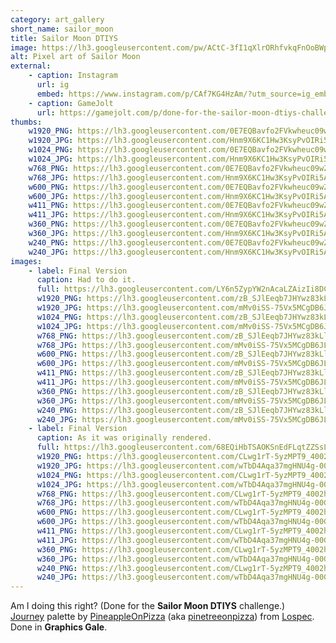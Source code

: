 ```yaml
---
category: art_gallery
short_name: sailor_moon
title: Sailor Moon DTIYS
image: https://lh3.googleusercontent.com/pw/ACtC-3fI1qXlrORhfvkqFnOoBWpEV-4aL0QS2nHpJccrDV_qQ37so2FBoElefmPi7FPSgU7sLiZk6KmTWJQ5kT-qgbMcWg5Wv88GoyZKeI6_Gf2R2vszmzXjWkwBowxleg2O00YdXhuMdYZ9pXrWQDG0hmfA=w1200-h630-no?authuser=0
alt: Pixel art of Sailor Moon
external:
    - caption: Instagram
      url: ig
      embed: https://www.instagram.com/p/CAf7KG4HzAm/?utm_source=ig_embed&amp;utm_campaign=loading
    - caption: GameJolt
      url: https://gamejolt.com/p/done-for-the-sailor-moon-dtiys-challenge-back-in-may-journey-pa-mxcdmkrw
thumbs:
    w1920_PNG: https://lh3.googleusercontent.com/0E7EQBavfo2FVkwheuc09wZbUae57FRhaaHn3-C1TSyQUXmFhTJtAhEp1WAzm7iPPLohhDQETJ6EJ1_RXMOOhUuLszmjshsY56DRFVZViGzmhm7JjXGHtGxBPdcsFOji9G8oVoyu0g=w355
    w1920_JPG: https://lh3.googleusercontent.com/Hnm9X6KC1Hw3KsyPvOIRi5AAAQEifWTUOidBSFvnY1vCUCtr6Q1GvjXcOXQHOr22yubmUxv0O2tDCGNhXHu8MVtZMhr5IA-BpBnTYRenRTcqEXbK1pq1izdNbrLDs0AfXWmOYL1EEw=w355
    w1024_PNG: https://lh3.googleusercontent.com/0E7EQBavfo2FVkwheuc09wZbUae57FRhaaHn3-C1TSyQUXmFhTJtAhEp1WAzm7iPPLohhDQETJ6EJ1_RXMOOhUuLszmjshsY56DRFVZViGzmhm7JjXGHtGxBPdcsFOji9G8oVoyu0g=w284
    w1024_JPG: https://lh3.googleusercontent.com/Hnm9X6KC1Hw3KsyPvOIRi5AAAQEifWTUOidBSFvnY1vCUCtr6Q1GvjXcOXQHOr22yubmUxv0O2tDCGNhXHu8MVtZMhr5IA-BpBnTYRenRTcqEXbK1pq1izdNbrLDs0AfXWmOYL1EEw=w284
    w768_PNG: https://lh3.googleusercontent.com/0E7EQBavfo2FVkwheuc09wZbUae57FRhaaHn3-C1TSyQUXmFhTJtAhEp1WAzm7iPPLohhDQETJ6EJ1_RXMOOhUuLszmjshsY56DRFVZViGzmhm7JjXGHtGxBPdcsFOji9G8oVoyu0g=w213
    w768_JPG: https://lh3.googleusercontent.com/Hnm9X6KC1Hw3KsyPvOIRi5AAAQEifWTUOidBSFvnY1vCUCtr6Q1GvjXcOXQHOr22yubmUxv0O2tDCGNhXHu8MVtZMhr5IA-BpBnTYRenRTcqEXbK1pq1izdNbrLDs0AfXWmOYL1EEw=w213
    w600_PNG: https://lh3.googleusercontent.com/0E7EQBavfo2FVkwheuc09wZbUae57FRhaaHn3-C1TSyQUXmFhTJtAhEp1WAzm7iPPLohhDQETJ6EJ1_RXMOOhUuLszmjshsY56DRFVZViGzmhm7JjXGHtGxBPdcsFOji9G8oVoyu0g=w166
    w600_JPG: https://lh3.googleusercontent.com/Hnm9X6KC1Hw3KsyPvOIRi5AAAQEifWTUOidBSFvnY1vCUCtr6Q1GvjXcOXQHOr22yubmUxv0O2tDCGNhXHu8MVtZMhr5IA-BpBnTYRenRTcqEXbK1pq1izdNbrLDs0AfXWmOYL1EEw=w166
    w411_PNG: https://lh3.googleusercontent.com/0E7EQBavfo2FVkwheuc09wZbUae57FRhaaHn3-C1TSyQUXmFhTJtAhEp1WAzm7iPPLohhDQETJ6EJ1_RXMOOhUuLszmjshsY56DRFVZViGzmhm7JjXGHtGxBPdcsFOji9G8oVoyu0g=w114
    w411_JPG: https://lh3.googleusercontent.com/Hnm9X6KC1Hw3KsyPvOIRi5AAAQEifWTUOidBSFvnY1vCUCtr6Q1GvjXcOXQHOr22yubmUxv0O2tDCGNhXHu8MVtZMhr5IA-BpBnTYRenRTcqEXbK1pq1izdNbrLDs0AfXWmOYL1EEw=w114
    w360_PNG: https://lh3.googleusercontent.com/0E7EQBavfo2FVkwheuc09wZbUae57FRhaaHn3-C1TSyQUXmFhTJtAhEp1WAzm7iPPLohhDQETJ6EJ1_RXMOOhUuLszmjshsY56DRFVZViGzmhm7JjXGHtGxBPdcsFOji9G8oVoyu0g=w100
    w360_JPG: https://lh3.googleusercontent.com/Hnm9X6KC1Hw3KsyPvOIRi5AAAQEifWTUOidBSFvnY1vCUCtr6Q1GvjXcOXQHOr22yubmUxv0O2tDCGNhXHu8MVtZMhr5IA-BpBnTYRenRTcqEXbK1pq1izdNbrLDs0AfXWmOYL1EEw=w100
    w240_PNG: https://lh3.googleusercontent.com/0E7EQBavfo2FVkwheuc09wZbUae57FRhaaHn3-C1TSyQUXmFhTJtAhEp1WAzm7iPPLohhDQETJ6EJ1_RXMOOhUuLszmjshsY56DRFVZViGzmhm7JjXGHtGxBPdcsFOji9G8oVoyu0g=w66
    w240_JPG: https://lh3.googleusercontent.com/Hnm9X6KC1Hw3KsyPvOIRi5AAAQEifWTUOidBSFvnY1vCUCtr6Q1GvjXcOXQHOr22yubmUxv0O2tDCGNhXHu8MVtZMhr5IA-BpBnTYRenRTcqEXbK1pq1izdNbrLDs0AfXWmOYL1EEw=w66
images:
    - label: Final Version
      caption: Had to do it.
      full: https://lh3.googleusercontent.com/LY6n5ZypYW2nAcaLZAizIi8DCHAfyHxFLw03HBIbeC8TqGzE2-pPuUwBBqS8tsyAkg_PVylqxRfmP04BMUfYYY13GvdBh72d-fhiTiBe751n_M6jmv0vkhCdvFbo97vCEKXdFYkY9Q=w1080-h1080
      w1920_PNG: https://lh3.googleusercontent.com/zB_SJlEeqb7JHYwz83kLlMqxJd7QAyvh6fIrjLC_kIKYNZSRlgVVKefMKHdATSms-abz9gPhx1rCAUdVTPF2qwPNosaL7XOBqi63iKJCGH0dU06GiWH2u9QAkV66cZnCl08vjz9ZtQ=w850
      w1920_JPG: https://lh3.googleusercontent.com/mMv0iSS-75Vx5MCgDB6JLshb1ZRlvj1niewFBUvp834hZlRlE2Guvx98PAWx4HnJtuGltykoSvCNqXB0E1Z8Y1K9kiSOgZ73Woko80mjmvzyT0XGOYD_YCXrKqAKv1ED2xafmaNW1A=w850
      w1024_PNG: https://lh3.googleusercontent.com/zB_SJlEeqb7JHYwz83kLlMqxJd7QAyvh6fIrjLC_kIKYNZSRlgVVKefMKHdATSms-abz9gPhx1rCAUdVTPF2qwPNosaL7XOBqi63iKJCGH0dU06GiWH2u9QAkV66cZnCl08vjz9ZtQ=w711
      w1024_JPG: https://lh3.googleusercontent.com/mMv0iSS-75Vx5MCgDB6JLshb1ZRlvj1niewFBUvp834hZlRlE2Guvx98PAWx4HnJtuGltykoSvCNqXB0E1Z8Y1K9kiSOgZ73Woko80mjmvzyT0XGOYD_YCXrKqAKv1ED2xafmaNW1A=w711
      w768_PNG: https://lh3.googleusercontent.com/zB_SJlEeqb7JHYwz83kLlMqxJd7QAyvh6fIrjLC_kIKYNZSRlgVVKefMKHdATSms-abz9gPhx1rCAUdVTPF2qwPNosaL7XOBqi63iKJCGH0dU06GiWH2u9QAkV66cZnCl08vjz9ZtQ=w533
      w768_JPG: https://lh3.googleusercontent.com/mMv0iSS-75Vx5MCgDB6JLshb1ZRlvj1niewFBUvp834hZlRlE2Guvx98PAWx4HnJtuGltykoSvCNqXB0E1Z8Y1K9kiSOgZ73Woko80mjmvzyT0XGOYD_YCXrKqAKv1ED2xafmaNW1A=w533
      w600_PNG: https://lh3.googleusercontent.com/zB_SJlEeqb7JHYwz83kLlMqxJd7QAyvh6fIrjLC_kIKYNZSRlgVVKefMKHdATSms-abz9gPhx1rCAUdVTPF2qwPNosaL7XOBqi63iKJCGH0dU06GiWH2u9QAkV66cZnCl08vjz9ZtQ=w416
      w600_JPG: https://lh3.googleusercontent.com/mMv0iSS-75Vx5MCgDB6JLshb1ZRlvj1niewFBUvp834hZlRlE2Guvx98PAWx4HnJtuGltykoSvCNqXB0E1Z8Y1K9kiSOgZ73Woko80mjmvzyT0XGOYD_YCXrKqAKv1ED2xafmaNW1A=w416
      w411_PNG: https://lh3.googleusercontent.com/zB_SJlEeqb7JHYwz83kLlMqxJd7QAyvh6fIrjLC_kIKYNZSRlgVVKefMKHdATSms-abz9gPhx1rCAUdVTPF2qwPNosaL7XOBqi63iKJCGH0dU06GiWH2u9QAkV66cZnCl08vjz9ZtQ=w285
      w411_JPG: https://lh3.googleusercontent.com/mMv0iSS-75Vx5MCgDB6JLshb1ZRlvj1niewFBUvp834hZlRlE2Guvx98PAWx4HnJtuGltykoSvCNqXB0E1Z8Y1K9kiSOgZ73Woko80mjmvzyT0XGOYD_YCXrKqAKv1ED2xafmaNW1A=w285
      w360_PNG: https://lh3.googleusercontent.com/zB_SJlEeqb7JHYwz83kLlMqxJd7QAyvh6fIrjLC_kIKYNZSRlgVVKefMKHdATSms-abz9gPhx1rCAUdVTPF2qwPNosaL7XOBqi63iKJCGH0dU06GiWH2u9QAkV66cZnCl08vjz9ZtQ=w250
      w360_JPG: https://lh3.googleusercontent.com/mMv0iSS-75Vx5MCgDB6JLshb1ZRlvj1niewFBUvp834hZlRlE2Guvx98PAWx4HnJtuGltykoSvCNqXB0E1Z8Y1K9kiSOgZ73Woko80mjmvzyT0XGOYD_YCXrKqAKv1ED2xafmaNW1A=w250
      w240_PNG: https://lh3.googleusercontent.com/zB_SJlEeqb7JHYwz83kLlMqxJd7QAyvh6fIrjLC_kIKYNZSRlgVVKefMKHdATSms-abz9gPhx1rCAUdVTPF2qwPNosaL7XOBqi63iKJCGH0dU06GiWH2u9QAkV66cZnCl08vjz9ZtQ=w166
      w240_JPG: https://lh3.googleusercontent.com/mMv0iSS-75Vx5MCgDB6JLshb1ZRlvj1niewFBUvp834hZlRlE2Guvx98PAWx4HnJtuGltykoSvCNqXB0E1Z8Y1K9kiSOgZ73Woko80mjmvzyT0XGOYD_YCXrKqAKv1ED2xafmaNW1A=w166
    - label: Final Version
      caption: As it was originally rendered.
      full: https://lh3.googleusercontent.com/68EQiHbTSAOKSnEdFLqtZZSsLVWp2wAsMYPr2ZShEnZGKH1CMx4LjjbX6iTblu-xShlCX4GN8lLEWl7jNtVXYMEsCFWQFCSvX8W9MyNLnA79wlO4yOhkm3XCGDCf5SNVyWjI84ElXQ=w1080-h1080
      w1920_PNG: https://lh3.googleusercontent.com/CLwg1rT-5yzMPT9_4002hBz1fs70XoMRx8Y_Kd4DRRKzRi_fQz8aukvw0-jBSbomBnQu9nYgF9sYJ-_2yZLtPaQrhw6arUlcvM9PEKYprQaEk_s84Iy07ew8F_i5zcnwD72GRRGwDg=w850
      w1920_JPG: https://lh3.googleusercontent.com/wTbD4Aqa37mgHNU4g-00GnEb0ZgjCQCvGBluni4cdBi_ofJGEDEsxSqhu9Jd85oXPROQQy0Bp64C1rMiZJ-EUoRhhzuPDPEeCpZPoKEvcO0RYw8cIBjxiVAVRb442yI-Y2ZslGauaQ=w850
      w1024_PNG: https://lh3.googleusercontent.com/CLwg1rT-5yzMPT9_4002hBz1fs70XoMRx8Y_Kd4DRRKzRi_fQz8aukvw0-jBSbomBnQu9nYgF9sYJ-_2yZLtPaQrhw6arUlcvM9PEKYprQaEk_s84Iy07ew8F_i5zcnwD72GRRGwDg=w711
      w1024_JPG: https://lh3.googleusercontent.com/wTbD4Aqa37mgHNU4g-00GnEb0ZgjCQCvGBluni4cdBi_ofJGEDEsxSqhu9Jd85oXPROQQy0Bp64C1rMiZJ-EUoRhhzuPDPEeCpZPoKEvcO0RYw8cIBjxiVAVRb442yI-Y2ZslGauaQ=w711
      w768_PNG: https://lh3.googleusercontent.com/CLwg1rT-5yzMPT9_4002hBz1fs70XoMRx8Y_Kd4DRRKzRi_fQz8aukvw0-jBSbomBnQu9nYgF9sYJ-_2yZLtPaQrhw6arUlcvM9PEKYprQaEk_s84Iy07ew8F_i5zcnwD72GRRGwDg=w533
      w768_JPG: https://lh3.googleusercontent.com/wTbD4Aqa37mgHNU4g-00GnEb0ZgjCQCvGBluni4cdBi_ofJGEDEsxSqhu9Jd85oXPROQQy0Bp64C1rMiZJ-EUoRhhzuPDPEeCpZPoKEvcO0RYw8cIBjxiVAVRb442yI-Y2ZslGauaQ=w533
      w600_PNG: https://lh3.googleusercontent.com/CLwg1rT-5yzMPT9_4002hBz1fs70XoMRx8Y_Kd4DRRKzRi_fQz8aukvw0-jBSbomBnQu9nYgF9sYJ-_2yZLtPaQrhw6arUlcvM9PEKYprQaEk_s84Iy07ew8F_i5zcnwD72GRRGwDg=w416
      w600_JPG: https://lh3.googleusercontent.com/wTbD4Aqa37mgHNU4g-00GnEb0ZgjCQCvGBluni4cdBi_ofJGEDEsxSqhu9Jd85oXPROQQy0Bp64C1rMiZJ-EUoRhhzuPDPEeCpZPoKEvcO0RYw8cIBjxiVAVRb442yI-Y2ZslGauaQ=w416
      w411_PNG: https://lh3.googleusercontent.com/CLwg1rT-5yzMPT9_4002hBz1fs70XoMRx8Y_Kd4DRRKzRi_fQz8aukvw0-jBSbomBnQu9nYgF9sYJ-_2yZLtPaQrhw6arUlcvM9PEKYprQaEk_s84Iy07ew8F_i5zcnwD72GRRGwDg=w285
      w411_JPG: https://lh3.googleusercontent.com/wTbD4Aqa37mgHNU4g-00GnEb0ZgjCQCvGBluni4cdBi_ofJGEDEsxSqhu9Jd85oXPROQQy0Bp64C1rMiZJ-EUoRhhzuPDPEeCpZPoKEvcO0RYw8cIBjxiVAVRb442yI-Y2ZslGauaQ=w285
      w360_PNG: https://lh3.googleusercontent.com/CLwg1rT-5yzMPT9_4002hBz1fs70XoMRx8Y_Kd4DRRKzRi_fQz8aukvw0-jBSbomBnQu9nYgF9sYJ-_2yZLtPaQrhw6arUlcvM9PEKYprQaEk_s84Iy07ew8F_i5zcnwD72GRRGwDg=w250
      w360_JPG: https://lh3.googleusercontent.com/wTbD4Aqa37mgHNU4g-00GnEb0ZgjCQCvGBluni4cdBi_ofJGEDEsxSqhu9Jd85oXPROQQy0Bp64C1rMiZJ-EUoRhhzuPDPEeCpZPoKEvcO0RYw8cIBjxiVAVRb442yI-Y2ZslGauaQ=w250
      w240_PNG: https://lh3.googleusercontent.com/CLwg1rT-5yzMPT9_4002hBz1fs70XoMRx8Y_Kd4DRRKzRi_fQz8aukvw0-jBSbomBnQu9nYgF9sYJ-_2yZLtPaQrhw6arUlcvM9PEKYprQaEk_s84Iy07ew8F_i5zcnwD72GRRGwDg=w166
      w240_JPG: https://lh3.googleusercontent.com/wTbD4Aqa37mgHNU4g-00GnEb0ZgjCQCvGBluni4cdBi_ofJGEDEsxSqhu9Jd85oXPROQQy0Bp64C1rMiZJ-EUoRhhzuPDPEeCpZPoKEvcO0RYw8cIBjxiVAVRb442yI-Y2ZslGauaQ=w166
---
```


Am I doing this right? (Done for the **Sailor Moon DTIYS** challenge.)  
[Journey](https://lospec.com/palette-list/journey) palette by [PineappleOnPizza](https://lospec.com/pinetreepizza) (aka [pinetreeonpizza](https://www.instagram.com/pinetreeonpizza/)) from [Lospec](https://lospec.com/).  
Done in **Graphics Gale**.
